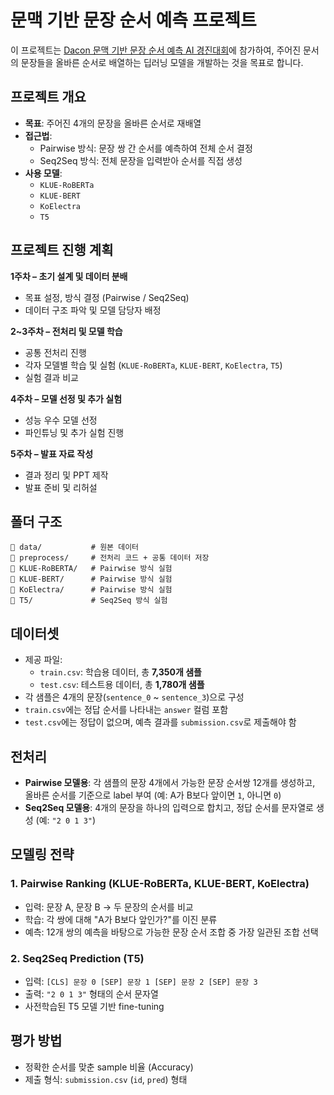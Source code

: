 # 문맥 기반 문장 순서 예측 프로젝트

이 프로젝트는 [Dacon 문맥 기반 문장 순서 예측 AI 경진대회](https://dacon.io/competitions/official/236489/overview/description)에 참가하여, 주어진 문서의 문장들을 올바른 순서로 배열하는 딥러닝 모델을 개발하는 것을 목표로 합니다. 

## 프로젝트 개요

- **목표**: 주어진 4개의 문장을 올바른 순서로 재배열
- **접근법**:
  - Pairwise 방식: 문장 쌍 간 순서를 예측하여 전체 순서 결정
  - Seq2Seq 방식: 전체 문장을 입력받아 순서를 직접 생성
- **사용 모델**:
  - `KLUE-RoBERTa`
  - `KLUE-BERT`
  - `KoElectra`
  - `T5`

## 프로젝트 진행 계획

**1주차 – 초기 설계 및 데이터 분배**  
- 목표 설정, 방식 결정 (Pairwise / Seq2Seq)  
- 데이터 구조 파악 및 모델 담당자 배정

**2~3주차 – 전처리 및 모델 학습**  
- 공통 전처리 진행  
- 각자 모델별 학습 및 실험 (`KLUE-RoBERTa`, `KLUE-BERT`, `KoElectra`, `T5`)  
- 실험 결과 비교

**4주차 – 모델 선정 및 추가 실험**  
- 성능 우수 모델 선정  
- 파인튜닝 및 추가 실험 진행

**5주차 – 발표 자료 작성**  
- 결과 정리 및 PPT 제작  
- 발표 준비 및 리허설

## 폴더 구조

```
📂 data/           # 원본 데이터
📂 preprocess/     # 전처리 코드 + 공통 데이터 저장
📂 KLUE-RoBERTA/   # Pairwise 방식 실험
📂 KLUE-BERT/      # Pairwise 방식 실험
📂 KoElectra/      # Pairwise 방식 실험
📂 T5/             # Seq2Seq 방식 실험
```

## 데이터셋

- 제공 파일:
  - `train.csv`: 학습용 데이터, 총 **7,350개 샘플**
  - `test.csv`: 테스트용 데이터, 총 **1,780개 샘플**
- 각 샘플은 4개의 문장(`sentence_0` ~ `sentence_3`)으로 구성
- `train.csv`에는 정답 순서를 나타내는 `answer` 컬럼 포함
- `test.csv`에는 정답이 없으며, 예측 결과를 `submission.csv`로 제출해야 함

## 전처리

- **Pairwise 모델용**: 각 샘플의 문장 4개에서 가능한 문장 순서쌍 12개를 생성하고, 올바른 순서를 기준으로 label 부여 (예: A가 B보다 앞이면 `1`, 아니면 `0`)  
- **Seq2Seq 모델용**: 4개의 문장을 하나의 입력으로 합치고, 정답 순서를 문자열로 생성 (예: `"2 0 1 3"`)

## 모델링 전략

### 1. Pairwise Ranking (KLUE-RoBERTa, KLUE-BERT, KoElectra)
- 입력: 문장 A, 문장 B → 두 문장의 순서를 비교
- 학습: 각 쌍에 대해 "A가 B보다 앞인가?"를 이진 분류
- 예측: 12개 쌍의 예측을 바탕으로 가능한 문장 순서 조합 중 가장 일관된 조합 선택

### 2. Seq2Seq Prediction (T5)
- 입력: `[CLS] 문장 0 [SEP] 문장 1 [SEP] 문장 2 [SEP] 문장 3`
- 출력: `"2 0 1 3"` 형태의 순서 문자열
- 사전학습된 T5 모델 기반 fine-tuning

## 평가 방법

- 정확한 순서를 맞춘 sample 비율 (Accuracy)
- 제출 형식: `submission.csv` (`id`, `pred`) 형태
